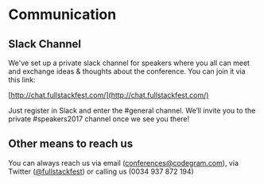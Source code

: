# Communication

## Slack Channel

We've set up a private slack channel for speakers where you all can meet and exchange ideas & thoughts about the conference. You can join it via this link:

[http://chat.fullstackfest.com/](http://chat.fullstackfest.com/)

Just register in Slack and enter the \#general channel. We’ll invite you to the private \#speakers2017 channel once we see you there!

## Other means to reach us

You can always reach us via email \([conferences@codegram.com](mailto:conferences@codegram.com)\), via Twitter \([@fullstackfest](https://www.twitter.com/fullstackfest)\) or calling us \(0034 937 872 194\)



